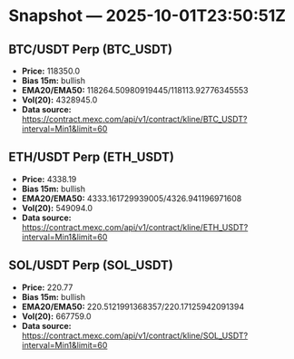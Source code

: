 # Snapshot — 2025-10-01T23:50:51Z

## BTC/USDT Perp (BTC_USDT)
- **Price:** 118350.0
- **Bias 15m:** bullish
- **EMA20/EMA50:** 118264.50980919445/118113.92776345553
- **Vol(20):** 4328945.0
- **Data source:** https://contract.mexc.com/api/v1/contract/kline/BTC_USDT?interval=Min1&limit=60

## ETH/USDT Perp (ETH_USDT)
- **Price:** 4338.19
- **Bias 15m:** bullish
- **EMA20/EMA50:** 4333.161729939005/4326.941196971608
- **Vol(20):** 549094.0
- **Data source:** https://contract.mexc.com/api/v1/contract/kline/ETH_USDT?interval=Min1&limit=60

## SOL/USDT Perp (SOL_USDT)
- **Price:** 220.77
- **Bias 15m:** bullish
- **EMA20/EMA50:** 220.5121991368357/220.17125942091394
- **Vol(20):** 667759.0
- **Data source:** https://contract.mexc.com/api/v1/contract/kline/SOL_USDT?interval=Min1&limit=60
